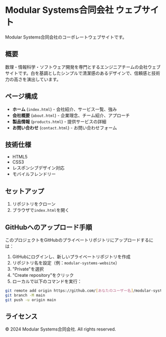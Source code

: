 # Modular Systems合同会社 ウェブサイト

Modular Systems合同会社のコーポレートウェブサイトです。

## 概要

数理・情報科学・ソフトウェア開発を専門とするエンジニアチームの会社ウェブサイトです。白を基調としたシンプルで清潔感のあるデザインで、信頼感と技術力の高さを演出しています。

## ページ構成

- **ホーム** (`index.html`) - 会社紹介、サービス一覧、強み
- **会社概要** (`about.html`) - 企業理念、チーム紹介、アプローチ
- **製品情報** (`products.html`) - 提供サービスの詳細
- **お問い合わせ** (`contact.html`) - お問い合わせフォーム

## 技術仕様

- HTML5
- CSS3
- レスポンシブデザイン対応
- モバイルフレンドリー

## セットアップ

1. リポジトリをクローン
2. ブラウザで`index.html`を開く

## GitHubへのアップロード手順

このプロジェクトをGitHubのプライベートリポジトリにアップロードするには：

1. GitHubにログインし、新しいプライベートリポジトリを作成
2. リポジトリ名を設定（例：`modular-systems-website`）
3. "Private"を選択
4. "Create repository"をクリック
5. ローカルで以下のコマンドを実行：

```bash
git remote add origin https://github.com/[あなたのユーザー名]/modular-systems-website.git
git branch -M main
git push -u origin main
```

## ライセンス

© 2024 Modular Systems合同会社. All rights reserved.